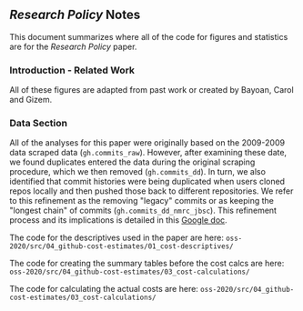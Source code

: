 
## *Research Policy* Notes

This document summarizes where all of the code for figures and statistics are for the *Research Policy* paper.

### Introduction - Related Work

All of these figures are adapted from past work or created by Bayoan, Carol and Gizem.

### Data Section 

All of the analyses for this paper were originally based on the 2009-2009 data scraped data (`gh.commits_raw`). 
However, after examining these date, we found duplicates entered the data during the original scraping procedure,
which we then removed (`gh.commits_dd`). In turn, we also identified that commit histories were being duplicated 
when users cloned repos locally and then pushed those back to different repositories. We refer to this refinement 
as the removing "legacy" commits or as keeping the "longest chain" of commits (`gh.commits_dd_nmrc_jbsc`). This 
refinement process and its implications is detailed in this [Google doc](https://docs.google.com/document/d/1L9HEeY1V-jeGwGdyBx41eKjx2oH94dWkYGqfdczZUkY/edit).

The code for the descriptives used in the paper are here: 
`oss-2020/src/04_github-cost-estimates/01_cost-descriptives/`

The code for creating the summary tables before the cost calcs are here: 
`oss-2020/src/04_github-cost-estimates/03_cost-calculations/`

The code for calculating the actual costs are here: 
`oss-2020/src/04_github-cost-estimates/03_cost-calculations/`



















